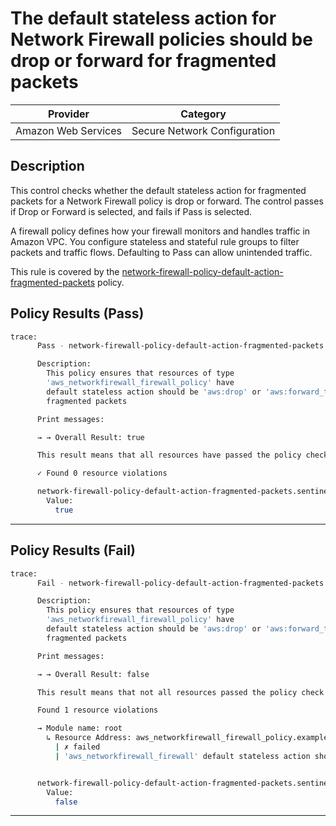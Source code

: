 # The default stateless action for Network Firewall policies should be drop or forward for fragmented packets

| Provider            | Category                                         |
|---------------------|--------------------------------------------------|
| Amazon Web Services | Secure Network Configuration                     |

## Description

This control checks whether the default stateless action for fragmented packets for a Network Firewall policy is drop or forward. The control passes if Drop or Forward is selected, and fails if Pass is selected.

A firewall policy defines how your firewall monitors and handles traffic in Amazon VPC. You configure stateless and stateful rule groups to filter packets and traffic flows. Defaulting to Pass can allow unintended traffic.

This rule is covered by the [network-firewall-policy-default-action-fragmented-packets](../../policies/network-firewall-policy-default-action-fragmented-packets.sentinel) policy.

## Policy Results (Pass)
```bash
trace:
      Pass - network-firewall-policy-default-action-fragmented-packets.sentinel

      Description:
        This policy ensures that resources of type
        'aws_networkfirewall_firewall_policy' have
        default stateless action should be 'aws:drop' or 'aws:forward_to_sfe' for
        fragmented packets

      Print messages:

      → → Overall Result: true

      This result means that all resources have passed the policy check for the policy network-firewall-policy-default-action-full-packets.

      ✓ Found 0 resource violations

      network-firewall-policy-default-action-fragmented-packets.sentinel:57:1 - Rule "main"
        Value:
          true
```

---

## Policy Results (Fail)
```bash
trace:
      Fail - network-firewall-policy-default-action-fragmented-packets.sentinel

      Description:
        This policy ensures that resources of type
        'aws_networkfirewall_firewall_policy' have
        default stateless action should be 'aws:drop' or 'aws:forward_to_sfe' for
        fragmented packets

      Print messages:

      → → Overall Result: false

      This result means that not all resources passed the policy check and the protected behavior is not allowed for the policy network-firewall-policy-default-action-full-packets.

      Found 1 resource violations

      → Module name: root
        ↳ Resource Address: aws_networkfirewall_firewall_policy.example
          | ✗ failed
          | 'aws_networkfirewall_firewall' default stateless action should be 'aws:drop' or 'aws:forward_to_sfe' for fragmented packets. Refer to https://docs.aws.amazon.com/securityhub/latest/userguide/networkfirewall-controls.html#networkfirewall-4 for more details.


      network-firewall-policy-default-action-fragmented-packets.sentinel:57:1 - Rule "main"
        Value:
          false
```

---
